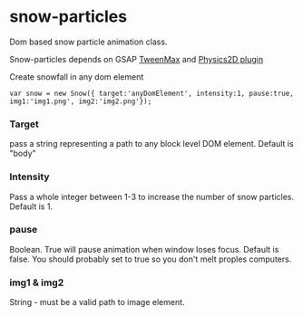 # snow-particles

Dom based snow particle animation class. 

Snow-particles depends on GSAP [TweenMax](https://greensock.com/docs/TweenMax) and [Physics2D plugin](https://greensock.com/Physics2DPlugin)

Create snowfall in any dom element 

```
var snow = new Snow({ target:'anyDomElement', intensity:1, pause:true, img1:'img1.png', img2:'img2.png'});
```

### Target
pass a string representing a path to any block level DOM element. Default is "body"

### Intensity
Pass a whole integer between 1-3 to increase the number of snow particles. Default is 1.

### pause 
Boolean. True will pause animation when window loses focus. Default is false. You should probably set to true so you don't melt proples computers.

### img1 & img2
String - must be a valid path to image element.
